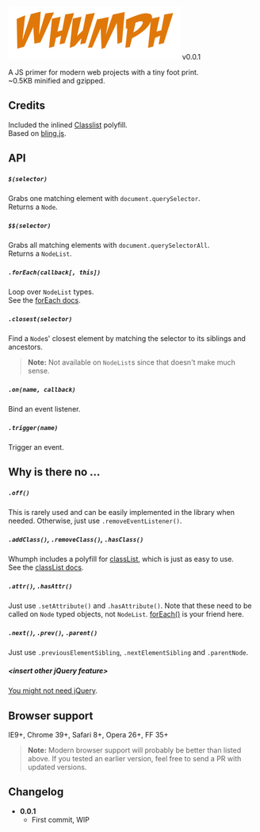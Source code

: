![Whumph](https://raw.githubusercontent.com/flovan/whumph/master/whumph.png) v0.0.1

A JS primer for modern web projects with a tiny foot print.  
~0.5KB minified and gzipped.

## Credits

Included the inlined [Classlist](https://github.com/eligrey/classList.js) polyfill.  
Based on [bling.js](https://gist.github.com/paulirish/12fb951a8b893a454b32).

## API

##### `$(selector)`

Grabs one matching element with `document.querySelector`.  
Returns a `Node`.

##### `$$(selector)`

Grabs all matching elements with `document.querySelectorAll`.  
Returns a `NodeList`.

##### `.forEach(callback[, this])`

Loop over `NodeList` types.  
See the [forEach docs](https://developer.mozilla.org/en-US/docs/Web/JavaScript/Reference/Global_Objects/Array/forEach?redirectlocale=en-US&redirectslug=JavaScript%2FReference%2FGlobal_Objects%2FArray%2FforEach).

##### `.closest(selector)`

Find a `Node`s' closest element by matching the selector to its siblings and ancestors.

> **Note:** Not available on `NodeList`s since that doesn't make much sense.

##### `.on(name, callback)`

Bind an event listener.

##### `.trigger(name)`

Trigger an event.

## Why is there no ...

##### `.off()`

This is rarely used and can be easily implemented in the library when needed. Otherwise, just use `.removeEventListener()`.

##### `.addClass()`, `.removeClass()`, `.hasClass()`

Whumph includes a polyfill for [classList](https://developer.mozilla.org/en-US/docs/Web/API/Element/classList), which is just as easy to use.  
See the [classList docs](https://developer.mozilla.org/en-US/docs/Web/API/Element/classList).

##### `.attr()`, `.hasAttr()`

Just use `.setAttribute()` and `.hasAttribute()`.
Note that these need to be called on `Node` typed objects, not `NodeList`. [forEach()](https://github.com/flovan/whumph#foreachcallback-this) is your friend here.

##### `.next()`, `.prev()`, `.parent()`

Just use `.previousElementSibling`, `.nextElementSibling` and `.parentNode`.

##### \<insert other jQuery feature\>

[You might not need jQuery](http://youmightnotneedjquery.com).

## Browser support

IE9+, Chrome 39+, Safari 8+, Opera 26+, FF 35+

> **Note:** Modern browser support will probably be better than listed above. If you tested an earlier version, feel free to send a PR with updated versions.

## Changelog

* **0.0.1**
  * First commit, WIP
